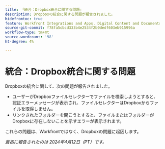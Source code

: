 ```yaml
---
title: 「統合：Dropbox統合に関する問題」
description: Dropboxの統合に関する問題が報告されました。
hidefromtoc: true
feature: Workfront Integrations and Apps, Digital Content and Documents
source-git-commit: f78fa5cbcd333b4e2534f2b0dedf603eb915996a
workflow-type: tm+mt
source-wordcount: '98'
ht-degree: 4%

---
```



# 統合：Dropbox統合に関する問題

Dropboxの統合に関して、次の問題が報告されました。

* ユーザーがDropboxファイルセレクターでファイルを検索しようとすると、認証エラーメッセージが表示され、ファイルセレクターはDropboxからファイルを取得しません。
* リンクされたフォルダーを開こうとすると、ファイルまたはフォルダーがDropboxに存在しないことを示すエラーが表示されます。

これらの問題は、Workfrontではなく、Dropboxの問題に起因します。

_最初に報告されたのは 2024年4月12日（PT）です。_
